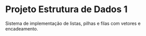 # Projeto Estrutura de Dados 1

Sistema de implementação de listas, pilhas e filas com vetores e encadeamento.
